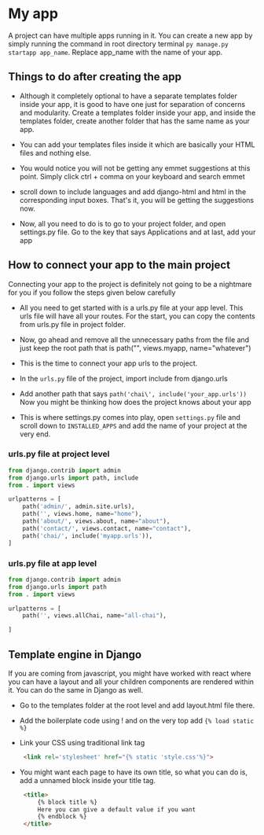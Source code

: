 # My app

A project can have multiple apps running in it. You can create a new app by simply running the command in root directory terminal ```py manage.py startapp app_name```. Replace app_name with the name of your app.

## Things to do after creating the app

- Although it completely optional to have a separate templates folder inside your app, it is good to have one just for separation of concerns and modularity. Create a templates folder inside your app, and inside the templates folder, create another folder that has the same name as your app.

- You can add your templates files inside it which are basically your HTML files and nothing else. 

- You would notice you will not be getting any emmet suggestions at this point. Simply click ctrl + comma on your keyboard and search emmet

- scroll down to include languages and add django-html and html in the corresponding input boxes. That's it, you will be getting the suggestions now.

- Now, all you need to do is to go to your project folder, and open settings.py file. Go to the key that says Applications and at last, add your app


## How to connect your app to the main project

Connecting your app to the project is definitely not going to be a nightmare for you if you follow the steps given below carefully

- All you need to get started with is a urls.py file at your app level. This urls file will have all your routes. For the start, you can copy the contents from urls.py file in project folder.

- Now, go ahead and remove all the unnecessary paths from the file and just keep the root path that is path("", views.myapp, name="whatever")

- This is the time to connect your app urls to the project.

- In the ```urls.py``` file of the project, import include from django.urls

- Add another path that says ```path('chai\', include('your_app.urls'))``` Now you might be thinking how does the project knows about your app

- This is where settings.py comes into play, open ```settings.py``` file and scroll down to ```INSTALLED_APPS``` and add the name of your project at the very end.

### urls.py file at project level

```python
from django.contrib import admin
from django.urls import path, include
from . import views

urlpatterns = [
    path('admin/', admin.site.urls),
    path('', views.home, name="home"),
    path('about/', views.about, name="about"),
    path('contact/', views.contact, name="contact"),
    path('chai/', include('myapp.urls')),
]
```

### urls.py file at app level
```python
from django.contrib import admin
from django.urls import path
from . import views

urlpatterns = [
    path('', views.allChai, name="all-chai"),

]
```

## Template engine in Django
If you are coming from javascript, you might have worked with react where you can have a layout and all your children components are rendered within it. You can do the same in Django as well. 

- Go to the templates folder at the root level and add layout.html file there.

- Add the boilerplate code using ! and on the very top add ``` {% load static %} ```

- Link your CSS using traditional link tag

   ```html
    <link rel='stylesheet' href="{% static 'style.css'%}">
    ```
- You might want each page to have its own title, so what you can do is, add a unnamed block inside your title tag.

   ```html
    <title>
        {% block title %}
        Here you can give a default value if you want
        {% endblock %}
    </title>
    ```

